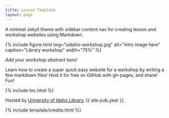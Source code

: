 ```yaml
---
title: Lesson Template
layout: page
---
```


A minimal Jekyll theme with sidebar content nav for creating lesson and workshop websites using Markdown.

{% include figure.html img="uidaho-workshop.jpg" alt="intro image here" caption="Library workshop" width="75%" %}

*Add your workshop abstract here!*

Learn how to create a super quick easy website for a workshop by writing a few markdown files! 
Host it for free on GitHub with gh-pages, and share!
Fun!

{% include toc.html %}

Hosted by [University of Idaho Library](http://www.lib.uidaho.edu/), {{ site.pub_year }}.

{% include template/credits.html %}
